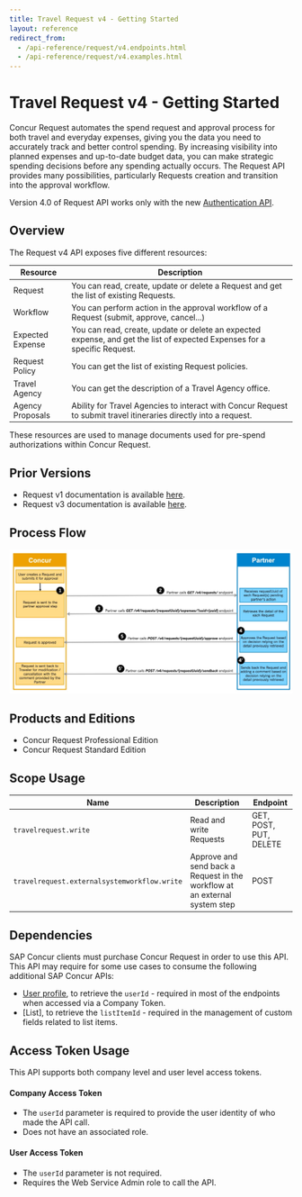 ```yaml
---
title: Travel Request v4 - Getting Started
layout: reference
redirect_from:
  - /api-reference/request/v4.endpoints.html
  - /api-reference/request/v4.examples.html
---
```

# Travel Request v4 - Getting Started

Concur Request automates the spend request and approval process for both travel and everyday expenses, giving you the data you need to accurately track and better control spending. By increasing visibility into planned expenses and up-to-date budget data, you can make strategic spending decisions before any spending actually occurs. The Request API provides many possibilities, particularly Requests creation and transition into the approval workflow.

Version 4.0 of Request API works only with the new [Authentication API](/api-reference/authentication/apidoc.html).

## <a name="overview"></a>Overview

The Request v4 API exposes five different resources:

Resource|Description
---|---
Request|You can read, create, update or delete a Request and get the list of existing Requests.
Workflow|You can perform action in the approval workflow of a Request (submit, approve, cancel...)
Expected Expense|You can read, create, update or delete an expected expense, and get the list of expected Expenses for a specific Request.
Request Policy|You can get the list of existing Request policies.
Travel Agency|You can get the description of a Travel Agency office.
Agency Proposals|Ability for Travel Agencies to interact with Concur Request to submit travel itineraries directly into a request.

These resources are used to manage documents used for pre-spend authorizations within Concur Request.

## <a name="prior-versions"></a>Prior Versions

* Request v1 documentation is available [here](./v1.request.html).
* Request v3 documentation is available [here](./v3.request.html).

## <a name="process-flow"></a>Process Flow
![Process Flow for Request V4](./v4.request-process-flow.png)

## <a name="products-editions"></a>Products and Editions

* Concur Request Professional Edition
* Concur Request Standard Edition

## <a name="scope-usage"></a>Scope Usage

Name|Description|Endpoint
---|---|---
`travelrequest.write`|Read and write Requests|GET, POST, PUT, DELETE
`travelrequest.externalsystemworkflow.write`|Approve and send back a Request in the workflow at an external system step|POST

## <a name="dependencies"></a>Dependencies

SAP Concur clients must purchase Concur Request in order to use this API. This API may require for some use cases to consume the following additional SAP Concur APIs:

* [User profile](/api-reference/profile/v1.user.html), to retrieve the `userId` - required in most of the endpoints when accessed via a Company Token.
* [List], to retrieve the `listItemId` - required in the management of custom fields related to list items.

## <a name="access-token-usage"></a>Access Token Usage

This API supports both company level and user level access tokens.

#### Company Access Token

* The `userId` parameter is required to provide the user identity of who made the API call.
* Does not have an associated role.

#### User Access Token

* The `userId` parameter is not required.
* Requires the Web Service Admin role to call the API.
